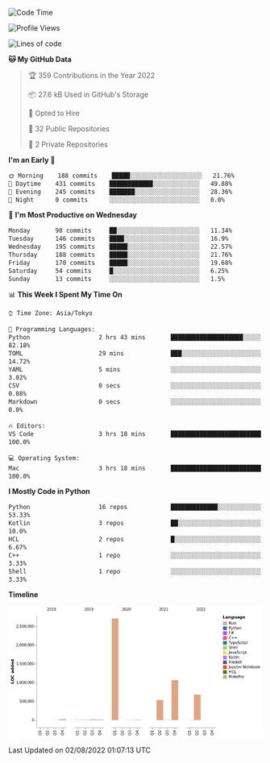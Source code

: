 <!--START_SECTION:waka-->
![Code Time](http://img.shields.io/badge/Code%20Time-0%20secs-blue)

![Profile Views](http://img.shields.io/badge/Profile%20Views-0-blue)

![Lines of code](https://img.shields.io/badge/From%20Hello%20World%20I%27ve%20Written-5%20Million%20lines%20of%20code-blue)

**🐱 My GitHub Data** 

> 🏆 359 Contributions in the Year 2022
 > 
> 📦 27.6 kB Used in GitHub's Storage 
 > 
> 💼 Opted to Hire
 > 
> 📜 32 Public Repositories 
 > 
> 🔑 2 Private Repositories  
 > 
**I'm an Early 🐤** 

```text
🌞 Morning    188 commits    █████░░░░░░░░░░░░░░░░░░░░   21.76% 
🌆 Daytime    431 commits    ████████████░░░░░░░░░░░░░   49.88% 
🌃 Evening    245 commits    ███████░░░░░░░░░░░░░░░░░░   28.36% 
🌙 Night      0 commits      ░░░░░░░░░░░░░░░░░░░░░░░░░   0.0%

```
📅 **I'm Most Productive on Wednesday** 

```text
Monday       98 commits     ██░░░░░░░░░░░░░░░░░░░░░░░   11.34% 
Tuesday      146 commits    ████░░░░░░░░░░░░░░░░░░░░░   16.9% 
Wednesday    195 commits    █████░░░░░░░░░░░░░░░░░░░░   22.57% 
Thursday     188 commits    █████░░░░░░░░░░░░░░░░░░░░   21.76% 
Friday       170 commits    █████░░░░░░░░░░░░░░░░░░░░   19.68% 
Saturday     54 commits     █░░░░░░░░░░░░░░░░░░░░░░░░   6.25% 
Sunday       13 commits     ░░░░░░░░░░░░░░░░░░░░░░░░░   1.5%

```


📊 **This Week I Spent My Time On** 

```text
⌚︎ Time Zone: Asia/Tokyo

💬 Programming Languages: 
Python                   2 hrs 43 mins       ████████████████████░░░░░   82.18% 
TOML                     29 mins             ███░░░░░░░░░░░░░░░░░░░░░░   14.72% 
YAML                     5 mins              ░░░░░░░░░░░░░░░░░░░░░░░░░   3.02% 
CSV                      0 secs              ░░░░░░░░░░░░░░░░░░░░░░░░░   0.08% 
Markdown                 0 secs              ░░░░░░░░░░░░░░░░░░░░░░░░░   0.0%

🔥 Editors: 
VS Code                  3 hrs 18 mins       █████████████████████████   100.0%

💻 Operating System: 
Mac                      3 hrs 18 mins       █████████████████████████   100.0%

```

**I Mostly Code in Python** 

```text
Python                   16 repos            █████████████░░░░░░░░░░░░   53.33% 
Kotlin                   3 repos             ██░░░░░░░░░░░░░░░░░░░░░░░   10.0% 
HCL                      2 repos             █░░░░░░░░░░░░░░░░░░░░░░░░   6.67% 
C++                      1 repo              ░░░░░░░░░░░░░░░░░░░░░░░░░   3.33% 
Shell                    1 repo              ░░░░░░░░░░░░░░░░░░░░░░░░░   3.33%

```


**Timeline**

![Chart not found](https://raw.githubusercontent.com/kitagawa-hr/kitagawa-hr/main/charts/bar_graph.png) 


 Last Updated on 02/08/2022 01:07:13 UTC
<!--END_SECTION:waka-->
